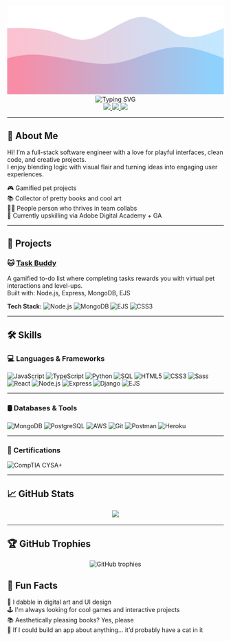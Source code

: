 <!-- 🌈 Animated Wave Banner -->
<div align="center">
  <img src="./assets/banner.svg" alt="Regina's Wave Banner" />
</div>

<div align="center">
  <img src="https://readme-typing-svg.demolab.com?font=Fira+Code&weight=500&pause=1000&color=F78DA7&center=true&vCenter=true&width=1000&lines=Hi+there%2C+I'm+Regina!;Full-Stack+Engineer+%7C+Cyber+Curious+%7C+People+Person;Building+things+that+spark+joy" alt="Typing SVG" />
</div>

<div align="center">
  <a href="https://www.linkedin.com/in/reginatam/">
    <img src="https://img.shields.io/badge/-LinkedIn-blue?style=for-the-badge&logo=linkedin&logoColor=white" />
  </a>
  <a href="mailto:Reginatam429@gmail.com">
    <img src="https://img.shields.io/badge/-Email-D14836?style=for-the-badge&logo=gmail&logoColor=white" />
  </a>
  <a href="https://task-buddy-app-9018ca12f5dd.herokuapp.com/">
    <img src="https://img.shields.io/badge/-Task Buddy App-8A2BE2?style=for-the-badge&logo=heroku&logoColor=white" />
  </a>
</div>

---

## 🐾 About Me

Hi! I’m a full-stack software engineer with a love for playful interfaces, clean code, and creative projects.  
I enjoy blending logic with visual flair and turning ideas into engaging user experiences.

🎮 Gamified pet projects  
📚 Collector of pretty books and cool art  
👯‍♀️ People person who thrives in team collabs  
🌱 Currently upskilling via Adobe Digital Academy + GA

---

## 🚀 Projects

### 🐱 [Task Buddy](https://task-buddy-app-9018ca12f5dd.herokuapp.com/)  
A gamified to-do list where completing tasks rewards you with virtual pet interactions and level-ups.  
Built with: Node.js, Express, MongoDB, EJS

**Tech Stack:**
![Node.js](https://img.shields.io/badge/-Node.js-339933?style=flat-square&logo=node.js&logoColor=white)
![MongoDB](https://img.shields.io/badge/-MongoDB-47A248?style=flat-square&logo=mongodb)
![EJS](https://img.shields.io/badge/-EJS-101010?style=flat-square&logo=javascript)
![CSS3](https://img.shields.io/badge/-CSS3-1572B6?style=flat-square&logo=css3)

---

## 🛠️ Skills

### 💻 Languages & Frameworks
![JavaScript](https://img.shields.io/badge/-JavaScript-F7DF1E?style=for-the-badge&logo=javascript&logoColor=black)
![TypeScript](https://img.shields.io/badge/-TypeScript-3178C6?style=for-the-badge&logo=typescript&logoColor=white)
![Python](https://img.shields.io/badge/-Python-3776AB?style=for-the-badge&logo=python&logoColor=white)
![SQL](https://img.shields.io/badge/-SQL-4479A1?style=for-the-badge&logo=mysql&logoColor=white)
![HTML5](https://img.shields.io/badge/-HTML5-E34F26?style=for-the-badge&logo=html5&logoColor=white)
![CSS3](https://img.shields.io/badge/-CSS3-1572B6?style=for-the-badge&logo=css3&logoColor=white)
![Sass](https://img.shields.io/badge/-Sass-CC6699?style=for-the-badge&logo=sass&logoColor=white)
![React](https://img.shields.io/badge/-React-61DAFB?style=for-the-badge&logo=react&logoColor=black)
![Node.js](https://img.shields.io/badge/-Node.js-339933?style=for-the-badge&logo=node.js&logoColor=white)
![Express](https://img.shields.io/badge/-Express-000000?style=for-the-badge&logo=express&logoColor=white)
![Django](https://img.shields.io/badge/-Django-092E20?style=for-the-badge&logo=django&logoColor=white)
![EJS](https://img.shields.io/badge/-EJS-333333?style=for-the-badge&logo=javascript&logoColor=white)

---

### 🛢️ Databases & Tools
![MongoDB](https://img.shields.io/badge/-MongoDB-47A248?style=for-the-badge&logo=mongodb&logoColor=white)
![PostgreSQL](https://img.shields.io/badge/-PostgreSQL-336791?style=for-the-badge&logo=postgresql&logoColor=white)
![AWS](https://img.shields.io/badge/-AWS-232F3E?style=for-the-badge&logo=amazon-aws&logoColor=white)
![Git](https://img.shields.io/badge/-Git-F05032?style=for-the-badge&logo=git&logoColor=white)
![Postman](https://img.shields.io/badge/-Postman-FF6C37?style=for-the-badge&logo=postman&logoColor=white)
![Heroku](https://img.shields.io/badge/-Heroku-430098?style=for-the-badge&logo=heroku&logoColor=white)

---

### 📜 Certifications
![CompTIA CYSA+](https://img.shields.io/badge/-CompTIA%20CYSA+-0033A0?style=for-the-badge&logo=cybersecurity&logoColor=white)


---

## 📈 GitHub Stats

<div align="center">
  <img src="https://github-readme-stats.vercel.app/api/top-langs/?username=Reginatam429&layout=compact&theme=tokyonight&hide_border=true" />
</div>

---
## 🏆 GitHub Trophies

<div align="center">
  <img src="https://github-profile-trophy.vercel.app/?username=Reginatam429&theme=juicyfresh&margin-w=15&margin-h=15&title=Followers,Stars,Commits,PullRequest,Issues,Repositories" alt="GitHub trophies" />
</div>


## 💬 Fun Facts

🎨 I dabble in digital art and UI design  
🕹️ I'm always looking for cool games and interactive projects  
📚 Aesthetically pleasing books? Yes, please  
🐾 If I could build an app about anything... it’d probably have a cat in it
